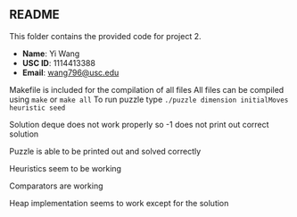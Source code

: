 ## README

This folder contains the provided code for project 2. 

- **Name**: Yi Wang
- **USC ID**: 1114413388
- **Email**: wang796@usc.edu

Makefile is included for the compilation of all files
All files can be compiled using `make` or `make all`
To run puzzle type `./puzzle dimension initialMoves heuristic seed`

Solution deque does not work properly so -1 does not print out correct solution

Puzzle is able to be printed out and solved correctly

Heuristics seem to be working

Comparators are working

Heap implementation seems to work except for the solution
